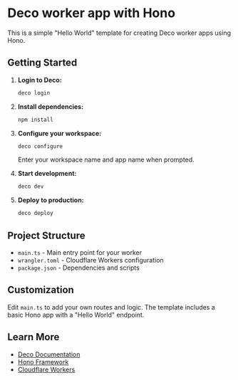 # Deco worker app with Hono

This is a simple "Hello World" template for creating Deco worker apps using
Hono.

## Getting Started

1. **Login to Deco:**
   ```bash
   deco login
   ```

2. **Install dependencies:**
   ```bash
   npm install
   ```

3. **Configure your workspace:**
   ```bash
   deco configure
   ```
   Enter your workspace name and app name when prompted.

4. **Start development:**
   ```bash
   deco dev
   ```

5. **Deploy to production:**
   ```bash
   deco deploy
   ```

## Project Structure

- `main.ts` - Main entry point for your worker
- `wrangler.toml` - Cloudflare Workers configuration
- `package.json` - Dependencies and scripts

## Customization

Edit `main.ts` to add your own routes and logic. The template includes a basic
Hono app with a "Hello World" endpoint.

## Learn More

- [Deco Documentation](https://docs.deco.chat)
- [Hono Framework](https://hono.dev)
- [Cloudflare Workers](https://developers.cloudflare.com/workers/)
